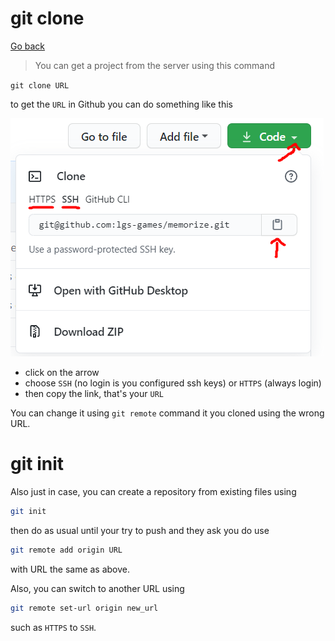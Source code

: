 # git clone

[Go back](..)

> You can get a project from the server
> using this command

``git clone URL``

to get the ``URL`` in Github you can do something
like this

![clone](clone.png)

* click on the arrow
* choose ``SSH`` (no login is you configured ssh keys)
or ``HTTPS`` (always login)
* then copy the link, that's your ``URL``

You can change it using ``git remote``
command it you cloned using the wrong URL.

# git init

Also just in case, you can create a repository
from existing files using

```bash
git init
```

then do as usual until your try to push and
they ask you do use

```bash
git remote add origin URL
```

with URL the same as above.

Also, you can switch to another URL using

```bash
git remote set-url origin new_url
```

such as ``HTTPS`` to `SSH`.

